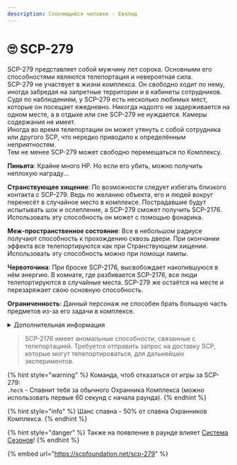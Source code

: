 ```yaml
---
description: Слоняющийся человек - Евклид
---
```


# 🙄 SCP-279

SCP-279 представляет собой мужчину лет сорока. Основными его способностями являются телепортация и невероятная сила.\
SCP-279 не участвует в жизни комплекса. Он свободно ходит по нему, иногда забредая на запретные территории и в кабинеты сотрудников. Судя по наблюдениям, у SCP-279 есть несколько любимых мест, которые он посещает ежедневно. Никогда надолго не задерживается на одном месте, а в отдыхе или сне SCP-279 не нуждается. Камеры содержания не имеет. \
Иногда во время телепортации он может утянуть с собой сотрудника или другого SCP, что нередко приводило к определённым неприятностям.\
Тем не менее SCP-279 может свободно перемещаться по Комплексу.

**Пиньята**: Крайне много HP. Но если его убить, можно получить неплохую награду...

**Странствующее хищение**: По возможности следует избегать близкого контакта с SCP-279. Ведь по желанию объекта, его и людей вокруг перенесёт в случайное место в комплексе. Пострадавшие будут испытывать шок и ослепление, а SCP-279 сможет получить SCP-2176. Использовать эту способность он может с помощью фонарика.

**Меж-пространственное состояние**: Все в небольшом радиусе получают способность к прохождению сквозь двери. При окончании эффекта все телепортируются как при Странствующем хищении. Использовать эту способность можно при помощи лампы.

**Червоточина**: При броске SCP-2176, высвобождает накопившуюся в нём энергию. В комнате, где разбивается SCP-2176, все люди телепортируются в случайные места. SCP-279 же остаётся на месте и перезаряжает свою основную способность.

**Ограниченность**: Данный персонаж не способен брать большую часть предметов из-за его задачи в комплексе.

<details>

<summary>Дополнительная информация</summary>

* **Класс**: Обучения
* **Уровень доступа**: Отсутствует
* **Особое снаряжение**: Фонарик

</details>

> SCP-2176 имеет аномальные способности, связанные с телепортацией. Требуется отправить запрос на доставку SCP, которые могут телепортироваться, для дальнейших экспериментов.

{% hint style="warning" %}
Команда, чтоб отказаться от игры за SCP-279:\
`.heck` - Спавнит тебя за обычного Охранника Комплекса (можно использовать первые 60 секунд с начала раунда).
{% endhint %}

{% hint style="info" %}
Шанс спавна - 50% от спавна Охранников Комплекса.
{% endhint %}

{% hint style="danger" %}
Также на появление в раунде влияет [Система Сезонов](../../server-systems/seasons-system/)!
{% endhint %}

{% embed url="https://scpfoundation.net/scp-279" %}
